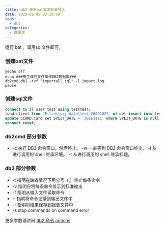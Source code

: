 ```yaml
---
title: db2 使用bat脚本批量导入
date: 2018-01-05 03:30:09
tags: 
  - db2
categories:
  - 数据库
---
```


运行 bat ，调用sql文件即可。

### 创建bat文件

```
@echo off
echo ###用生成的文件操作DB2数据库###
db2cmd db2 -tvf "importall.sql" -l import.log
pause
```

### 创建sql文件

```sql
connect to zl user test using testtest;
load client from 'E:\zds\czj_data\test-20091029' of del insert into test_tmp;
update CCARD.card set SPLIT_DATE = '20161111' where SPLIT_DATE is null 
connect reset;
```

### db2cmd 部分参数

- -c	   执行 DB2 命令窗口，然后终止。
   -w  	一直等到 DB2 命令窗口终止。
    -i  	   从进行调用的 shell 继承环境。
    -t	   从进行调用的 shell 继承标题。

### db2 部分参数

- -t 指明在缺省情况下用分号（;）终止每条命令 
- -v 指明应将每条命令显示到标准输出 
- -f 指明从输入文件读取命令 
- -l 指明将命令记录到输出文件中 
- -r 指明将结果保存到报告文件中 
- -s stop commands on command error

更多参数请访问 [db2 命令 options](https://www.ibm.com/support/knowledgecenter/SSEPGG_9.7.0/com.ibm.db2.luw.admin.cmd.doc/doc/r0010410.html)



